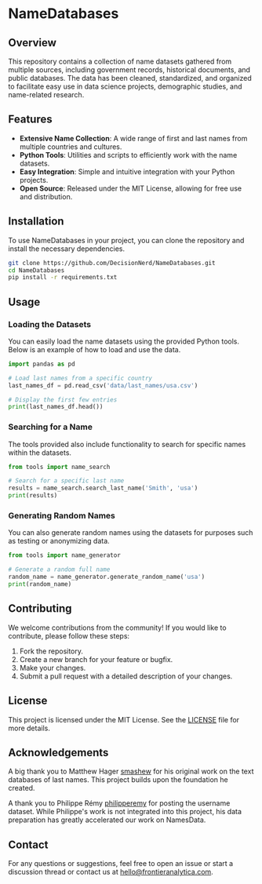 NameDatabases
=============

## Overview

This repository contains a collection of name datasets gathered from multiple sources, including government records, historical documents, and public databases. The data has been cleaned, standardized, and organized to facilitate easy use in data science projects, demographic studies, and name-related research.

## Features

- **Extensive Name Collection**: A wide range of first and last names from multiple countries and cultures.
- **Python Tools**: Utilities and scripts to efficiently work with the name datasets.
- **Easy Integration**: Simple and intuitive integration with your Python projects.
- **Open Source**: Released under the MIT License, allowing for free use and distribution.

## Installation

To use NameDatabases in your project, you can clone the repository and install the necessary dependencies.

```bash
git clone https://github.com/DecisionNerd/NameDatabases.git
cd NameDatabases
pip install -r requirements.txt
```

## Usage

### Loading the Datasets

You can easily load the name datasets using the provided Python tools. Below is an example of how to load and use the data.

```python
import pandas as pd

# Load last names from a specific country
last_names_df = pd.read_csv('data/last_names/usa.csv')

# Display the first few entries
print(last_names_df.head())
```

### Searching for a Name

The tools provided also include functionality to search for specific names within the datasets.

```python
from tools import name_search

# Search for a specific last name
results = name_search.search_last_name('Smith', 'usa')
print(results)
```

### Generating Random Names

You can also generate random names using the datasets for purposes such as testing or anonymizing data.

```python
from tools import name_generator

# Generate a random full name
random_name = name_generator.generate_random_name('usa')
print(random_name)
```

## Contributing

We welcome contributions from the community! If you would like to contribute, please follow these steps:

1. Fork the repository.
2. Create a new branch for your feature or bugfix.
3. Make your changes.
4. Submit a pull request with a detailed description of your changes.

## License

This project is licensed under the MIT License. See the [LICENSE](LICENSE) file for more details.

## Acknowledgements

A big thank you to Matthew Hager [smashew](https://github.com/smashew) for his original work on the text databases of last names. This project builds upon the foundation he created.

A thank you to Philippe Rémy [philipperemy](https://github.com/philipperemy) for posting the username dataset.  While Philippe's work is not integrated into this project, his data preparation has greatly accelerated our work on NamesData.

## Contact

For any questions or suggestions, feel free to open an issue or start a discussion thread or contact us at hello@frontieranalytica.com.
